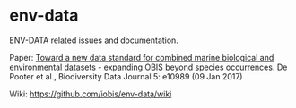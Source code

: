 # env-data
ENV-DATA related issues and documentation.

Paper: [Toward a new data standard for combined marine biological and environmental datasets - expanding OBIS beyond species occurrences.](http://bdj.pensoft.net/articles.php?id=10989) De Pooter et al., Biodiversity Data Journal 5: e10989 (09 Jan 2017)

Wiki: https://github.com/iobis/env-data/wiki
